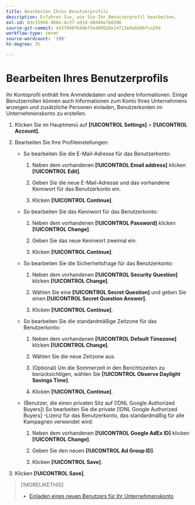```yaml
---
title: Bearbeiten Ihres Benutzerprofils
description: Erfahren Sie, wie Sie Ihr Benutzerprofil bearbeiten.
exl-id: 8dc15996-db6e-4c37-a919-d0d49e7b8396
source-git-commit: 443f8907644bf3e480626e14713e8abb9bfca284
workflow-type: tm+mt
source-wordcount: '199'
ht-degree: 3%

---
```


# Bearbeiten Ihres Benutzerprofils

Ihr Kontoprofil enthält Ihre Anmeldedaten und andere Informationen. Einige Benutzerrollen können auch Informationen zum Konto Ihres Unternehmens anzeigen und zusätzliche Personen einladen, Benutzerkonten im Unternehmenskonto zu erstellen.

1. Klicken Sie im Hauptmenü auf **[!UICONTROL Settings]** > **[!UICONTROL Account].**

1. Bearbeiten Sie Ihre Profileinstellungen:

   * So bearbeiten Sie die E-Mail-Adresse für das Benutzerkonto:

      1. Neben dem vorhandenen **[!UICONTROL Email address]** klicken **[!UICONTROL Edit]**.

      1. Geben Sie die neue E-Mail-Adresse und das vorhandene Kennwort für das Benutzerkonto ein.

      1. Klicken **[!UICONTROL Continue]**.
   * So bearbeiten Sie das Kennwort für das Benutzerkonto:

      1. Neben dem vorhandenen **[!UICONTROL Password]** klicken **[!UICONTROL Change]**.

      1. Geben Sie das neue Kennwort zweimal ein.

      1. Klicken **[!UICONTROL Continue]**.
   * So bearbeiten Sie die Sicherheitsfrage für das Benutzerkonto:

      1. Neben dem vorhandenen **[!UICONTROL Security Question]** klicken **[!UICONTROL Change]**.

      1. Wählen Sie eine **[!UICONTROL Secret Question]** und geben Sie einen **[!UICONTROL Secret Question Answer]**.

      1. Klicken **[!UICONTROL Continue]**.
   * So bearbeiten Sie die standardmäßige Zeitzone für das Benutzerkonto:

      1. Neben dem vorhandenen **[!UICONTROL Default Timezone]** klicken **[!UICONTROL Change]**.

      1. Wählen Sie die neue Zeitzone aus.

      1. (Optional) Um die Sommerzeit in den Berichtszeiten zu berücksichtigen, wählen Sie **[!UICONTROL Observe Daylight Savings Time]**.

      1. Klicken **[!UICONTROL Continue]**.
   * (Benutzer, die einen privaten Sitz auf [!DNL Google Authorized Buyers]) So bearbeiten Sie die private [!DNL Google Authorized Buyers] -Lizenz für das Benutzerkonto, das standardmäßig für alle Kampagnen verwendet wird:

      1. Neben dem vorhandenen **[!UICONTROL Google AdEx ID]** klicken **[!UICONTROL Change]**.

      1. Geben Sie den neuen **[!UICONTROL Ad Group ID]**.

      1. Klicken **[!UICONTROL Save]**.





1. Klicken **[!UICONTROL Save]**.

>[!MORELIKETHIS]
>
>* [Einladen eines neuen Benutzers für Ihr Unternehmenskonto](user-invite.md)


<!-- >* [User Profile and Organization Account Settings](user-and-account-settings.md) -->
